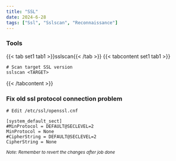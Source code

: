 ```yaml
---
title: "SSL"
date: 2024-6-28
tags: ["Ssl", "Sslscan", "Reconnaissance"]
---
```


### Tools

{{< tab set1 tab1 >}}sslscan{{< /tab >}}
{{< tabcontent set1 tab1 >}}

```console
# Scan target SSL version
sslscan <TARGET>
```

{{< /tabcontent >}}

### Fix old ssl protocol connection problem

```console
# Edit /etc/ssl/openssl.cnf

[system_default_sect]
#MinProtocol = DEFAULT@SECLEVEL=2
MinProtocol = None
#CipherString = DEFAULT@SECLEVEL=2
CipherString = None
```

<small>*Note: Remember to revert the changes after job done*</small>
